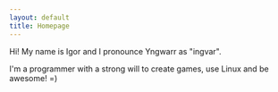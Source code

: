```yaml
---
layout: default
title: Homepage
---
```

Hi! My name is Igor and I pronounce Yngwarr as "ingvar".

I'm a  programmer with a strong will to create games, use Linux and be awesome! =)
